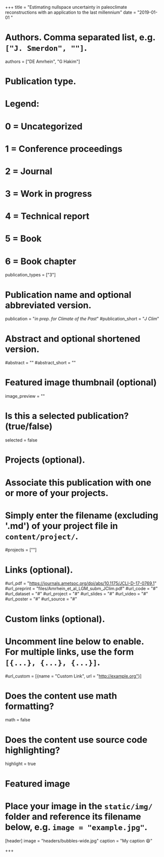 +++
title = "Estimating nullspace uncertainty in paleoclimate reconstructions with an application to the last millennium"
date = "2019-01-01 "

# Authors. Comma separated list, e.g. `["J. Smerdon", ""]`.
authors = ["DE Amrhein", "G Hakim"]

# Publication type.
# Legend:
# 0 = Uncategorized
# 1 = Conference proceedings
# 2 = Journal
# 3 = Work in progress
# 4 = Technical report
# 5 = Book
# 6 = Book chapter
publication_types = ["3"]

# Publication name and optional abbreviated version.
publication = "*in prep. for Climate of the Past*"
#publication_short = "*J Clim*"

# Abstract and optional shortened version.
#abstract = ""
#abstract_short = ""

# Featured image thumbnail (optional)
image_preview = ""

# Is this a selected publication? (true/false)
selected = false

# Projects (optional).
#   Associate this publication with one or more of your projects.
#   Simply enter the filename (excluding '.md') of your project file in `content/project/`.
#projects = [""]

# Links (optional).
#url_pdf = "https://journals.ametsoc.org/doi/abs/10.1175/JCLI-D-17-0769.1"
#url_preprint = "files/Amrhein_et_al_LGM_subm_JClim.pdf"
#url_code = "#"
#url_dataset = "#"
#url_project = "#"
#url_slides = "#"
#url_video = "#"
#url_poster = "#"
#url_source = "#"

# Custom links (optional).
#   Uncomment line below to enable. For multiple links, use the form `[{...}, {...}, {...}]`.
#url_custom = [{name = "Custom Link", url = "http://example.org"}]

# Does the content use math formatting?
math = false

# Does the content use source code highlighting?
highlight = true

# Featured image
# Place your image in the `static/img/` folder and reference its filename below, e.g. `image = "example.jpg"`.
[header]
image = "headers/bubbles-wide.jpg"
caption = "My caption :smile:"

+++
